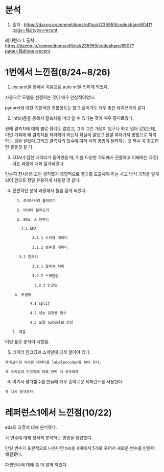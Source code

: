 # 분석
1. 출처 : https://dacon.io/competitions/official/235959/codeshare/6041?page=1&dtype=recent

레퍼런스 1. 출처 : https://dacon.io/competitions/official/235959/codeshare/6507?page=1&dtype=recent

# 1번에서 느낀점(8/24~8/26)
1. pycaret을 통해서 처음으로 auto ml을 접하게 되었다.

  자동으로 모델을 선정하는 것이 매우 인상적이었다. 
  
  pycaret에 대한 기본적인 흐름정도는 잡고 넘어가도 매우 좋은 라이브러리 같다.

2. info()문을 통해서 결측치를 미리 알 수 있다는 것이 매우 흥미로웠다.
  
  원래 결측치에 대해 별로 생각도 없었고, 그저 그런 개념이 있구나 하고 넘어 갔었는데, 이번 기회에 왜 결측치를 처리해야 하는지 확실히     알았고 정말 여러가지 방법으로 처리하는 것을 알았다.그리고 결측치의 갯수에 따라 처리 방법이 달라지는 것 역시 꼭 참고하면 좋을것 같     다.
 
3. EDA(수집한 데이터가 들어왔을 때, 이를 다양한 각도에서 관찰하고 이해하는 과정)라는 과정에 대해 알게되었다.
  
  단순히 전처리라고만 생각했지 복합적으로 결과를 도출해야 하는 사고 방식 과정을 알게되어 앞으로 정말 유용하게 사용할 것 같다.
  
 4. 전반적인 분석 과정에서 틀을 잡게 되었다.
 
          1. 라이브러리 불러오기

          2. 데이터 불러오기

          3. EDA  & 전처리

            3.1 EDA

                 3.1.1 수치형 데이터

                 3.1.2 범주형 데이터
  
           3.2 전처리

                 3.2.1 결측치 처리

                 3.2.2 스케일링

                  3.2.3 인코딩

         4. 모델링

                4.1 split

                4.2 성능 검증용 함수

                4.3 모델 automl로 선정

        5. 제출

 이런 틀로 분석이 시행됨.
 
  5. 데이터 인코딩과 스케일에 대해 알아야 겠다.
    
    카테고리형 속성은 데이터를 labelencoder를 해야 한다.
    
    각 스케일과 인코딩에 대해 한번 더 공부하자
    
  6. 여기서 평가함수를 만들때 매우 흥미로운 레퍼런스를 사용한다. 

    꼭 다시 분석하자.

# 레퍼런스1에서 느낀점(10/22)

eda의 과정에 대해 분석했다.

각 변수에 대해 정확히 분석하는 방법을 정립했다.

만일 변수가 포괄적으로 나온다면 bin을 4개에서 5개로 묶어서 새로운 변수를 만들어 해결했다.

파생변수에 대해 좀 더 알게 되었다.
